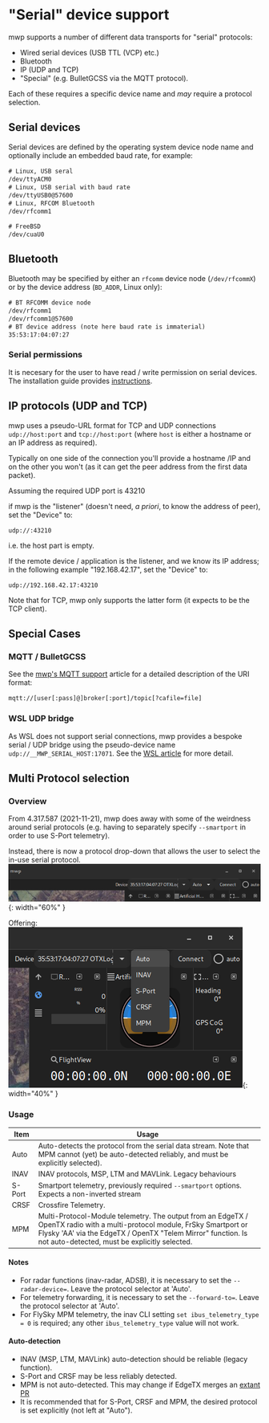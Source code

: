# "Serial" device support

mwp supports a number of different data transports for "serial" protocols:

* Wired serial devices (USB TTL (VCP) etc.)
* Bluetooth
* IP (UDP and TCP)
* "Special" (e.g. BulletGCSS via the MQTT protocol).

Each of these requires a specific device name and _may_ require a protocol selection.

## Serial devices

Serial devices are defined by the operating system device node name and optionally include an embedded baud rate, for example:

```
# Linux, USB seral
/dev/ttyACM0
# Linux, USB serial with baud rate
/dev/ttyUSB0@57600
# Linux, RFCOM Bluetooth
/dev/rfcomm1
```
```
# FreeBSD
/dev/cuaU0
```
## Bluetooth

Bluetooth may be specified by either an `rfcomm` device node (`/dev/rfcommX`) or by the device address (`BD_ADDR`, Linux only):

```
# BT RFCOMM device node
/dev/rfcomm1
/dev/rfcomm1@57600
# BT device address (note here baud rate is immaterial)
35:53:17:04:07:27
```

### Serial permissions

It is necesary for the user to have read / write permission on serial devices. The installation guide provides [instructions](Building-with-meson-and-ninja.md#accessing-the-serial-port).

## IP protocols (UDP and TCP)

mwp uses a pseudo-URL format for TCP and UDP connections `udp://host:port` and `tcp://host:port` (where `host` is either a hostname or an IP address as required).

Typically on one side of the connection you'll provide a hostname /IP and on the other you won't (as it can get the peer address from the first data packet).

Assuming the required UDP port is 43210

if mwp is the "listener" (doesn't need, *a priori*, to know the address of peer), set the "Device" to:
```
udp://:43210
```
i.e. the host part is empty.

If the remote device / application is the listener, and we know its IP address; in the following example "192.168.42.17", set the "Device" to:
```
udp://192.168.42.17:43210
```

Note that for TCP, mwp only supports the latter form (it expects to be the TCP client).

## Special Cases

### MQTT / BulletGCSS

See the [mwp's MQTT support](mqtt---bulletgcss-telemetry) article for a detailed description of the URI format:
```
mqtt://[user[:pass]@]broker[:port]/topic[?cafile=file]
```

### WSL UDP bridge

As WSL does not support serial connections, mwp provides a bespoke serial / UDP bridge using the pseudo-device name `udp://__MWP_SERIAL_HOST:17071`. See the [WSL article](mwp-in-Windows-11---WSL-G) for more detail.

## Multi Protocol selection

### Overview

From 4.317.587 (2021-11-21), mwp does away with some of the weirdness around serial protocols (e.g. having to separately specify `--smartport` in order to use S-Port telemetry).

Instead, there is now a protocol drop-down that allows the user to select the in-use serial protocol.
![dropdown0](images/proto_dropdown-1.png){: width="60%" }

Offering:
![dropdown1](images/proto_dropdown-0.png){: width="40%" }

### Usage

| Item | Usage |
| ---- | ----- |
| Auto | Auto-detects the protocol from the serial data stream. Note that MPM cannot (yet) be auto-detected reliably, and must be explicitly selected).|
| INAV | INAV protocols, MSP, LTM and MAVLink. Legacy behaviours |
| S-Port | Smartport telemetry, previously required `--smartport` options. Expects a non-inverted stream |
| CRSF | Crossfire Telemetry. |
| MPM | Multi-Protocol-Module telemetry. The output from an EdgeTX / OpenTX radio with a multi-protocol module, FrSky Smartport or Flysky 'AA' via the EdgeTX / OpenTX "Telem Mirror" function. Is not auto-detected, must be explicitly selected. |

#### Notes

* For radar functions (inav-radar, ADSB), it is necessary to set the `--radar-device=`. Leave the protocol selector at 'Auto'.
* For telemetry forwarding, it is necessary to set the `--forward-to=`. Leave the protocol selector at 'Auto'.
* For FlySky MPM telemetry, the inav CLI setting `set ibus_telemetry_type = 0` is required; any other `ibus_telemetry_type` value will not work.

#### Auto-detection

* INAV (MSP, LTM, MAVLink) auto-detection should be reliable (legacy function).
* S-Port and CRSF may be less reliably detected.
* MPM is not auto-detected. This may change if EdgeTX merges an [extant PR](https://github.com/EdgeTX/edgetx/pull/1115)
* It is recommended that for S-Port, CRSF and MPM, the desired protocol is set explicitly (not left at "Auto").
